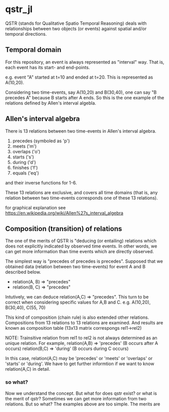 # qstr_jl

QSTR (stands for Qualitative Spatio Temporal Reasoning) deals with relationships between two objects (or events) against spatial and/or temporal directions.

## Temporal domain

For this repository, an event is always represented as "interval" way. That is, each event has its start- and end-points.

e.g. event "A" started at t=10 and ended at t=20. This is represented as A(10,20).

Considering two time-events, say A(10,20) and B(30,40), one can say "B precedes A" because B starts after A ends. So this is the one example of the relations defined by Allen's interval algebla.

## Allen's interval algebra

There is 13 relations between two time-events in Allen's interval algebra.

1. precedes (symboled as 'p')
2. meets ('m')
3. overlaps ('o')
4. starts ('s')
5. during ('d')
6. finishes ('f')
7. equals ('eq')

and their inverse functions for 1-6.

These 13 relations are exclusive, and covers all time domains (that is, any relation between two time-events corresponds one of these 13 relations).

for graphical explanation see https://en.wikipedia.org/wiki/Allen%27s_interval_algebra

## Composition (transition) of relations

The one of the merits of QSTR is "deducing (or entailing) relations which does not explicitly indicated by observed time events. In other words, we can get more information than time events which are directly observed.

The simplest way is "precedes of precedes is precedes". Supposed that we obtained data (relation between two time-events) for event A and B described below.

- relation(A, B) => "precedes"
- relation(B, C) => "precedes"

Intutively, we can deduce relation(A,C) => "precedes". This turn to be correct when considering specific values for A,B and C. 
  e.g. A(10,20), B(30,40), C(55, 70)

This kind of composition (chain rule) is also extended other relations. Compositions from 13 relations to 13 relations are examined. And results are known as composition table (13x13 matrix correspongs rel1->rel2)

NOTE: Trainsitive relation from rel1 to rel2 is not always determined as an unique relation. For example, 
relation(A,B) => 'precedes' (B occurs after A occurs)
relation(B,C) => 'during' (B occurs during C occurs)

In this case, relation(A,C) may be 'precedes' or 'meets' or 'overlaps' or 'starts' or 'during'. We have to get further informtion if we want to know relation(A,C) in detail.

  
### so what?

Now we understand the concept. But what for does qstr exist? or what is the merit of qstr? Sometimes we can get more information from two relations. But so what? The examples above are too simple. The merits are



